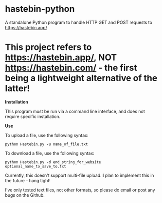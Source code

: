 # hastebin-python
A standalone Python program to handle HTTP GET and POST requests to https://hastebin.app/

# This project refers to https://hastebin.app/, NOT https://hastebin.com/ - the first being a lightweight alternative of the latter!

**Installation**

This program must be run via a command line interface, and does not require specific installation.

**Use**

To upload a file, use the following syntax:

`python Hastebin.py -u name_of_file.txt`

To download a file, use the following syntax:

`python Hastebin.py -d end_string_for_website optional_name_to_save_to.txt`

Currently, this doesn't support multi-file upload. I plan to implement this in the future - hang tight!

I've only tested text files, not other formats, so please do email or post any bugs on the Github.
